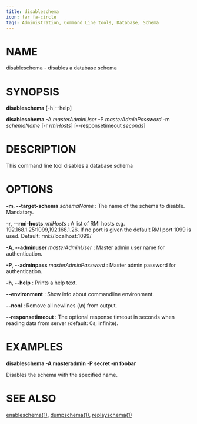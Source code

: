 ```yaml
---
title: disableschema
icon: far fa-circle
tags: Administration, Command Line tools, Database, Schema
---
```


# NAME

disableschema - disables a database schema

# SYNOPSIS

**disableschema** [-h|--help]

**disableschema** -A *masterAdminUser* -P *masterAdminPassword* -m *schemaName* [-r *rmiHosts*] [--responsetimeout *seconds*]

# DESCRIPTION

This command line tool disables a database schema

# OPTIONS

**-m**, **--target-schema** *schemaName*
: The name of the schema to disable. Mandatory.

**-r**, **--rmi-hosts** *rmiHosts*
: A list of RMI hosts e.g. 192.168.1.25:1099,192.168.1.26. If no port is given the default RMI port 1099 is used. Default: rmi://localhost:1099/

**-A**, **--adminuser** *masterAdminUser*
: Master admin user name for authentication.

**-P**, **--adminpass** *masterAdminPassword*
: Master admin password for authentication.

**-h**, **--help**
: Prints a help text.

**--environment**
: Show info about commandline environment.

**--nonl**
: Remove all newlines (\\n) from output.

**--responsetimeout**
: The optional response timeout in seconds when reading data from server (default: 0s; infinite).

# EXAMPLES

**disableschema -A masteradmin -P secret -m foobar**

Disables the schema with the specified name.

# SEE ALSO

[enableschema(1)](enableschema), [dumpschema(1)](dumpschema), [replayschema(1)](replayschema)
